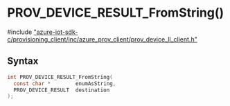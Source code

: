 # PROV_DEVICE_RESULT_FromString()

\#include ["azure-iot-sdk-c/provisioning_client/inc/azure_prov_client/prov_device_ll_client.h"](../iot-c-ref-prov-device-ll-client-h.md)  

## Syntax

```C
int PROV_DEVICE_RESULT_FromString(
  const char *        enumAsString,
  PROV_DEVICE_RESULT  destination
);

```

